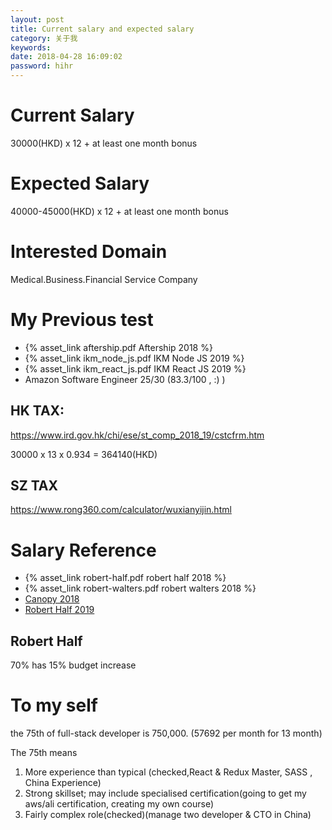 ```yaml
---
layout: post
title: Current salary and expected salary
category: 关于我
keywords:
date: 2018-04-28 16:09:02
password: hihr
---
```


# Current Salary

30000(HKD) x 12 + at least one month bonus

# Expected Salary

40000-45000(HKD) x 12 + at least one month bonus

# Interested Domain

Medical.Business.Financial Service Company

# My Previous test

- {% asset_link aftership.pdf Aftership 2018 %}
- {% asset_link ikm_node_js.pdf  IKM Node JS 2019 %}
- {% asset_link ikm_react_js.pdf  IKM React JS 2019 %}
- Amazon Software Engineer 25/30 (83.3/100 , :) )

## HK TAX:

https://www.ird.gov.hk/chi/ese/st_comp_2018_19/cstcfrm.htm

30000 x 13 x 0.934 = 364140(HKD)

## SZ TAX

https://www.rong360.com/calculator/wuxianyijin.html

# Salary Reference

- {% asset_link robert-half.pdf robert half 2018 %}
- {% asset_link robert-walters.pdf robert walters 2018 %}
- [Canopy 2018](https://www.canopycareers.com/resources/salary-benchmark/software-development-salaries-hongkong-2018)
- [Robert Half 2019](https://www.roberthalf.com.hk/sites/roberthalf.com.hk/files/documents_not_indexed/RH_0319_IAPDF_SG2019_HKG_ENG_SEC.pdf?utm_source=sfmc-transactional&utm_medium=Email&utm_campaign=email&i=2019salaryguide-ongoing)

## Robert Half

70% has 15% budget increase

# To my self
the 75th of full-stack developer is 750,000. (57692 per month for 13 month)

The 75th means
1. More experience than typical (checked,React & Redux Master, SASS , China Experience)
2. Strong skillset; may include specialised certification(going to get my aws/ali certification, creating my own course)
3. Fairly complex role(checked)(manage two developer & CTO in China)